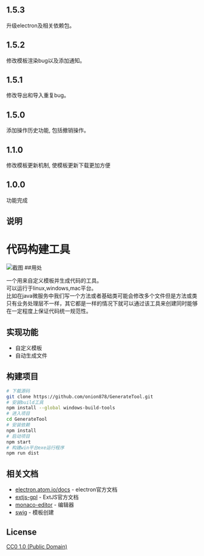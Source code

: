 ## 1.5.3
升级electron及相关依赖包。
## 1.5.2
修改模板渲染bug以及添加通知。
## 1.5.1
修改导出和导入重复bug。
## 1.5.0
添加操作历史功能, 包括撤销操作。
## 1.1.0
修改模板更新机制, 使模板更新下载更加方便
## 1.0.0
功能完成<br>

## 说明
# 代码构建工具

![截图](https://generate-docs.netlify.com/screen.png)
##用处

一个用来自定义模板并生成代码的工具。<br>
可以运行于linux,windows,mac平台。<br>
比如在java微服务中我们写一个方法或者基础类可能会修改多个文件但是方法或类只有业务处理层不一样，其它都是一样的情况下就可以通过该工具来创建同时能够在一定程度上保证代码统一规范性。<br>

## 实现功能

- 自定义模板
- 自动生成文件

## 构建项目

```bash
# 下载源码
git clone https://github.com/onion878/GenerateTool.git
# 安装build工具
npm install --global windows-build-tools
# 进入项目
cd GenerateTool 
# 安装依赖
npm install
# 启动项目
npm start
# 构建win平台exe运行程序
npm run dist
```
## 相关文档

- [electron.atom.io/docs](http://electron.atom.io/docs) - electron官方文档
- [extjs-gpl](https://docs.sencha.com/extjs/6.5.0/classic/Ext.html) - ExtJS官方文档
- [monaco-editor](https://microsoft.github.io/monaco-editor/) - 编辑器
- [swig](https://github.com/paularmstrong/swig) - 模板创建
## License

[CC0 1.0 (Public Domain)](LICENSE.md)

